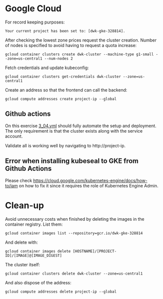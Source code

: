 # Google Cloud
For record keeping purposes:
```
Your current project has been set to: [dwk-gke-328814].
```
After checking the lowest zone prices request the cluster creation. Number of nodes is specified to avoid having to request a quota increase:
```
gcloud container clusters create dwk-cluster --machine-type g1-small --zone=us-central1 --num-nodes 2
```
Fetch credentials and update kubeconfig:
```
gcloud container clusters get-credentials dwk-cluster --zone=us-central1
```
Create an address so that the frontend can call the backend:
```
gcloud compute addresses create project-ip --global
``` 

## Github actions
On this exercise [3_04.yml](../../.github/workflows/3_04.yml) should fully automate the setup and deployment. The only requirement is that the cluster exists along with the service account.

Validate all is working well by navigating to http://project-ip.

## Error when installing kubeseal to GKE from Github Actions

Please check https://cloud.google.com/kubernetes-engine/docs/how-to/iam on how to fix it since it requires the role of Kubernetes Engine Admin.

# Clean-up
Avoid unnecessary costs when finished by deleting the images in the container registry. List them:
```
gcloud container images list --repository=gcr.io/dwk-gke-328814
```
And delete with:
```
gcloud container images delete [HOSTNAME]/[PROJECT-ID]/[IMAGE]@[IMAGE_DIGEST]
```
The cluster itself:
```
gcloud container clusters delete dwk-cluster --zone=us-central1
```
And also dispose of the address:
```
gcloud compute addresses delete project-ip --global
```
